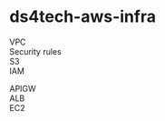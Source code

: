 # ds4tech-aws-infra

VPC <br />
Security rules <br />
S3 <br />
IAM <br />

APIGW <br />
ALB <br />
EC2 <br />